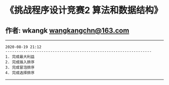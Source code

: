 # 《挑战程序设计竞赛2 算法和数据结构》  
## 作者: wkangk <wangkangchn@163.com>

*********************************************************************  
    2020-08-19 21:12  
    -----------------------------------------------------------------   
    1. 完成最大利益  
    2. 完成插入排序  
    3. 完成冒泡排序  
    4. 完成选择排序  
*********************************************************************  
